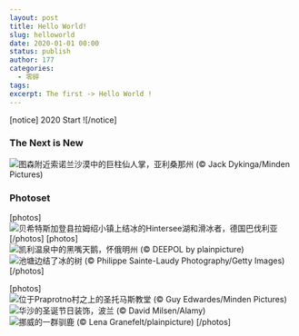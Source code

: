 ```yaml
---
layout: post
title: Hello World!
slug: helloworld
date: 2020-01-01 00:00
status: publish
author: 177
categories: 
  - 零碎
tags:
excerpt: The first -> Hello World !
---
```


[notice] 2020 Start ![/notice]

### The Next is New

![图森附近索诺兰沙漠中的巨柱仙人掌，亚利桑那州 (© Jack Dykinga/Minden Pictures)](https://cn.bing.com/th?id=OHR.SkyIslands_ZH-CN6229467399_1920x1080.jpg)

### Photoset

[photos]
![贝希特斯加登县拉姆绍小镇上结冰的Hintersee湖和滑冰者，德国巴伐利亚](https://cn.bing.com/th?id=OHR.RamsauHinterseeEislauf_ZH-CN9685733410_1920x1080.jpg)
[/photos]
[photos]
![凯利温泉中的黑嘴天鹅，怀俄明州 (© DEEPOL by plainpicture)](https://cn.bing.com/th?id=OHR.TrumpeterWinter_ZH-CN6156392179_1920x1080.jpg)
![池塘边结了冰的树 (© Philippe Sainte-Laudy Photography/Getty Images)](https://cn.bing.com/th?id=OHR.FrozenTree_ZH-CN9591258534_1920x1080.jpg)
[/photos]

[photos]
![位于Praprotno村之上的圣托马斯教堂 (© Guy Edwardes/Minden Pictures)](https://cn.bing.com/th?id=OHR.SloveniaAlps_ZH-CN6052706424_1920x1080.jpg)
![华沙的圣诞节日装饰，波兰 (© David Milsen/Alamy)](https://cn.bing.com/th?id=OHR.WarsawXmas_ZH-CN5981724395_1920x1080.jpg)
![挪威的一群驯鹿 (© Lena Granefelt/plainpicture)](https://cn.bing.com/th?id=OHR.ReindeerNorway_ZH-CN5913190372_1920x1080.jpg)
[/photos]
